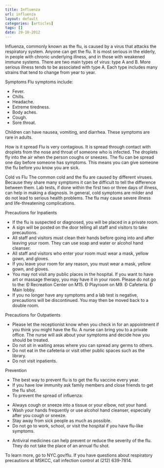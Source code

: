 ```yaml
---
title: Influenza
url: influenza
layout: default
categories: [articles]
tags: []
date: 29-10-2012
---
```

Influenza, commonly known as the flu, is caused by a virus that attacks the respiratory system. Anyone can get the flu. It is most serious in the elderly, in people with chronic underlying illness, and in those with weakened immune systems. There are two main types of virus: type A and B. More serious illness tends to be associated with type A. Each type includes many strains that tend to change from year to year.

Symptoms
Flu symptoms include: 

* Fever.
* Chills.
* Headache.
* Extreme tiredness.
* Body aches.
* Cough.
* Sore throat.


Children can have nausea, vomiting, and diarrhea.  These symptoms are rare in adults.

How is it spread
Flu is very contagious. It is spread through contact with droplets from the nose and throat of someone who is infected. The droplets fly into the air when the person coughs or sneezes. The flu can be spread one day before someone has symptoms. This means you can give someone the flu before you know you are sick.

Cold vs Flu
The common cold and the flu are caused by different viruses. Because they share many symptoms it can be difficult to tell the difference between them. Lab tests, if done within the first two or three days of illness, can help in making a diagnosis. In general, cold symptoms are milder and do not lead to serious health problems. The flu may cause severe illness and life-threatening complications. 

Precautions for Inpatients
* If the flu is suspected or diagnosed, you will be placed in a private room.
* A sign will be posted on the door telling all staff and visitors to take precautions.
* All staff and visitors must clean their hands before going into and after leaving your room. They can use soap and water or alcohol hand cleanser.
* All staff and visitors who enter your room must wear a mask, yellow gown, and gloves. 
* If you leave your room for any reason, you must wear a mask, yellow gown, and gloves. 
* You may not visit any public places in the hospital. If you want to have art or massage therapy, you may have it in your room. Please do not go to the:
Ð Recreation Center on M15. 
Ð Playroom on M9.
Ð Cafeteria.
Ð Main lobby.
* If you no longer have any symptoms and a lab test is negative, precautions will be discontinued. You may then be moved back to a double room.

Precautions for Outpatients
* Please let the receptionist know when you check in for an appointment if you think you might have the flu. A nurse can bring you to a private office.  The nurse will ask about your symptoms and decide how you should be treated.
* Do not sit in waiting areas where you can spread any germs to others. 
* Do not eat in the cafeteria or visit other public spaces such as the library.
* Do not visit inpatients.

Prevention
* The best way to prevent flu is to get the flu vaccine every year.
* If you have low immunity ask family members and close friends to get the flu shot.
* To prevent the spread of influenza:
- Always cough or sneeze into a tissue or your elbow, not your hand.
-  Wash your hands frequently or use alcohol hand cleanser, especially after you cough or sneeze.
- Stay away from sick people as much as possible.
- Do not go to work, school, or visit the hospital if you have flu-like symptoms.
* Antiviral medicines can help prevent or reduce the severity of the flu. They do not take the place of an annual flu shot.

To learn more, go to NYC.gov/flu. If you have questions about respiratory precautions at MSKCC, call infection control at (212) 639-7814. 
